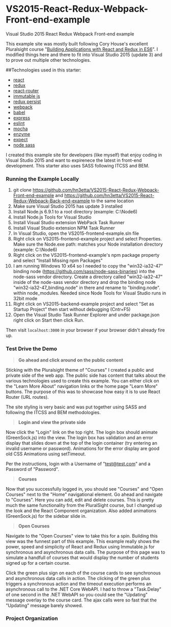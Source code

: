 # VS2015-React-Redux-Webpack-Front-end-example
Visual Studio 2015 React Redux Webpack Front-end example

This example site was mostly built following Cory House's excellent Pluralsight course "[Building Applications with React and Redux in ES6](https://app.pluralsight.com/library/courses/react-redux-react-router-es6)".  I modified things here and there to fit into Visual Studio 2015 (update 3) and to prove out multiple other technologies.

##Technologies used in this starter:
* [react](https://github.com/facebook/react)
* [redux](https://github.com/rackt/redux)
* [react-router](https://github.com/rackt/react-router)
* [immutable js](https://github.com/facebook/immutable-js)
* [redux persist](https://github.com/rt2zz/redux-persist)
* [webpack](https://github.com/webpack/webpack)
* [babel](https://github.com/babel/babel)
* [express](https://github.com/expressjs/express)
* [eslint](http://eslint.org)
* [mocha](https://github.com/mochajs/mocha)
* [enzyme](https://github.com/airbnb/enzyme)
* [expect](https://github.com/mjackson/expect)
* [node sass](https://github.com/sass/node-sass)


I created this example site for developers (like myself) that enjoy coding in Visual Studio 2015 and want to expirenece the latest in front-end development.  This starter also uses SASS following ITCSS and BEM.

### Running the Example Locally

01. git clone https://github.com/hn3etta/VS2015-React-Redux-Webpack-Front-end-example 
    and https://github.com/hn3etta/VS2015-React-Redux-Webpack-Back-end-example to the same location
02. Make sure Visual Studio 2015 has update 3 installed
03. Install Node.js 6.9.1 to a root directory (example: C:\Node6)
04. Install Node.js Tools for Visual Studio
05. Install Visual Studio extension WebPack Task Runner
06. Install Visual Studio extension NPM Task Runner
07. In Visual Studio, open the VS2015-frontend-example.sln file
08. Right click on VS2015-frontend-example project and select Properties.
    Make sure the Node.exe path: matches your Node installation directory (example: C:\Node6)
09. Right click on the VS2015-frontend-example's npm package property and 
    select "Install Missing npm Packages"
10. I am running Windows 10 x64 so I needed to copy the "win32-ia32-47" binding node
    (https://github.com/sass/node-sass-binaries) into the node-sass vendor directory.
	Create a directory called "win32-ia32-47" inside of the node-sass vendor directory
	and drop the binding node "win32-ia32-47_binding.node" in there and rename to "binding.node".
	within node_modules.  Needed since Node Tools for Visual Studio runs in 32bit mode 
11. Right click on VS2015-backend-example project and select "Set as Startup Project" then
    start without debugging (Cntr+F5)
12. Open the Visual Studio Task Runner Explorer and under package.json right click on Start then click Run.

Then visit `localhost:3000` in your browser if your browser didn't already fire up.


### Test Drive the Demo

>**Go ahead and click around on the public content**

Sticking with the Pluralsight theme of "Courses" I created a public and private side of the web app.  The public side has content that talks about the various technologies used to create this example.  You can
either click on the "Learn More About" navigation links or the home page "Learn More" buttons.  The purpose of this was to showcase how easy it is to use React Router (URL routes).

The site styling is very basic and was put together using SASS and following the ITCSS and BEM methodologies.

>**Login and view the private side**

Now click the "Login" link on the top right.
The login box should animate (GreenSock.js) into the view.  The login box has validation and an error display that slides down at the top of the login container (try entering an invalid username or password).  Animations for the error display are good old CSS Animations using setTimeout.

Per the instructions, login with a Username of "test@test.com" and a Password of "Password".

>**Courses**

Now that you successfully logged in, you should see "Courses" and "Open Courses" next to the "Home" navigational element.  Go ahead and navigate to "Courses".
Here you can add, edit and delete courses.  This is pretty much the same functionality from the PluralSight course, but I changed up the look and the React Component organization.  Also added animations (GreenSock.js) for the sidebar slide in.

>**Open Courses**

Navigate to the "Open Courses" view to take this for a spin.  Building this view was the funnest part of this example.  This example really shows the power, speed and simplicity of React and Redux using Immutable.js for synchronous and asynchronous data calls.
The purpose of this page was to simulate a handfull of courses that would display the number of students signed up for a certain course.

Click the green plus sign on each of the course cards to see synchronous and asynchronous data calls in action.  The clicking of the green plus triggers a synchronous action and the timeout execution performs an asynchronous call to the .NET Core WebAPI.
I had to throw a "Task.Delay" of one second in the .NET WebAPI so you could see the "Updating" message overlay to the course card.  The ajax calls were so fast that the "Updating" message barely showed.

### Project Organization